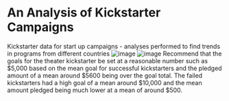 # An Analysis of Kickstarter Campaigns
Kickstarter data for start up campaigns - analyses performed to find trends in programs from different countries
![image](https://user-images.githubusercontent.com/106934497/174416583-a24aa0ed-e9cc-45cb-9e1a-f7099386636a.png)
![image](https://user-images.githubusercontent.com/106934497/174416609-16dda070-3dd9-4d1c-a8d5-0421f9195d57.png)
Recommend that the goals for the theater kickstarter be set at a reasonable number such as $5,000 based on the mean goal for successful kickstarters and the pledged amount of a mean around $5600 being over the goal total. The failed kickstarters had a high goal of a mean around $10,000 and the mean amount pledged being much lower at a mean of around $500.
